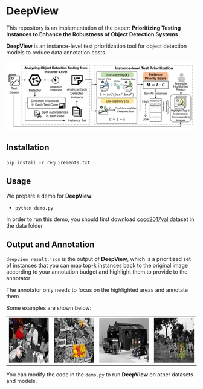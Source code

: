 # DeepView

This repository is an implementation of the paper: **Prioritizing Testing Instances to Enhance the Robustness of
Object Detection Systems**

**DeepView** is an instance-level test prioritization tool for object detection models to reduce data annotation costs.

![overview](./data/overview.Png) 

## Installation
`pip install -r requirements.txt`

## Usage
We prepare a demo for **DeepView**:
+ `python demo.py`

In order to run this demo, you should first download [coco2017val](https://cocodataset.org/#download) dataset in the data folder

## Output and Annotation
`deepview_result.json` is the output of **DeepView**, 
which is a prioritized set of instances that you can map 
top-k instances back to the original image according to your 
annotation budget and highlight them to provide to the annotator

The annotator only needs to focus on the highlighted 
areas and annotate them 

Some examples are shown below:

<div><table frame=void>	<!--用了<div>进行封装-->
	<tr>
        <td><div><center>	<!--每个格子内是图片加标题-->
        	<img src="./data/example_1.png"
                 alt="example_1"
                 height="120"/>	<!--高度设置-->
        	<br>	<!--换行-->
        		<!--标题1-->
        </center></div></td>    
     	<td><div><center>	<!--第二张图片-->
    		<img src="./data/example_2.png"
                 alt="example_2"
                 height="120"/>	
    		<br>
    		 <!--标题1-->
        </center></div></td>
        <td><div><center>	<!--每个格子内是图片加标题-->
        	<img src="./data/example_3.png"
                 alt="example_3"
                 height="120"/>	<!--高度设置-->
        	<br>	<!--换行-->
        		<!--标题1-->
        </center></div></td> 
        <td><div><center>	<!--每个格子内是图片加标题-->
        	<img src="./data/example_4.png"
                 alt="example_4"
                 height="120"/>	<!--高度设置-->
        	<br>	<!--换行-->
        		<!--标题1-->
        </center></div></td> 

</table></div>

You can modify the code in the `demo.py` to run **DeepView** on other datasets and models.
